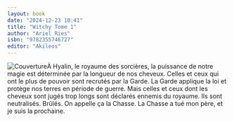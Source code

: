 ```yaml
---
layout: book
date: "2024-12-23 10:41"
title: "Witchy Tome 1"
author: "Ariel Ries"
isbn: "9782355746727"
editor: "Akileos"
---
```

![Couverture](/img/9782355746727.jpeg)À Hyalin, le royaume des sorcières, la puissance de notre magie est déterminée par la longueur de nos cheveux. Celles et ceux qui ont le plus de pouvoir sont recrutés par la Garde. La Garde applique la loi et protège nos terres en période de guerre. Mais celles et ceux dont les cheveux sont jugés trop longs sont déclarés ennemis du royaume. Ils sont neutralisés. 
Brûlés. On appelle ça la Chasse. La Chasse a tué mon père, et je suis la prochaine.